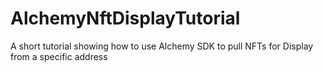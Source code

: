 # AlchemyNftDisplayTutorial
A short tutorial showing how to use Alchemy SDK to pull NFTs for Display from a specific address
